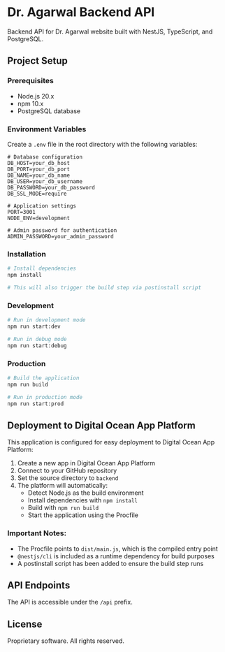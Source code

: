# Dr. Agarwal Backend API

Backend API for Dr. Agarwal website built with NestJS, TypeScript, and PostgreSQL.

## Project Setup

### Prerequisites
- Node.js 20.x
- npm 10.x
- PostgreSQL database

### Environment Variables
Create a `.env` file in the root directory with the following variables:
```
# Database configuration
DB_HOST=your_db_host
DB_PORT=your_db_port
DB_NAME=your_db_name
DB_USER=your_db_username
DB_PASSWORD=your_db_password
DB_SSL_MODE=require

# Application settings
PORT=3001
NODE_ENV=development

# Admin password for authentication
ADMIN_PASSWORD=your_admin_password
```

### Installation

```bash
# Install dependencies
npm install

# This will also trigger the build step via postinstall script
```

### Development

```bash
# Run in development mode
npm run start:dev

# Run in debug mode
npm run start:debug
```

### Production

```bash
# Build the application
npm run build

# Run in production mode
npm run start:prod
```

## Deployment to Digital Ocean App Platform

This application is configured for easy deployment to Digital Ocean App Platform:

1. Create a new app in Digital Ocean App Platform
2. Connect to your GitHub repository
3. Set the source directory to `backend`
4. The platform will automatically:
   - Detect Node.js as the build environment
   - Install dependencies with `npm install`
   - Build with `npm run build`
   - Start the application using the Procfile

### Important Notes:
- The Procfile points to `dist/main.js`, which is the compiled entry point
- `@nestjs/cli` is included as a runtime dependency for build purposes
- A postinstall script has been added to ensure the build step runs

## API Endpoints

The API is accessible under the `/api` prefix.

## License

Proprietary software. All rights reserved. 
